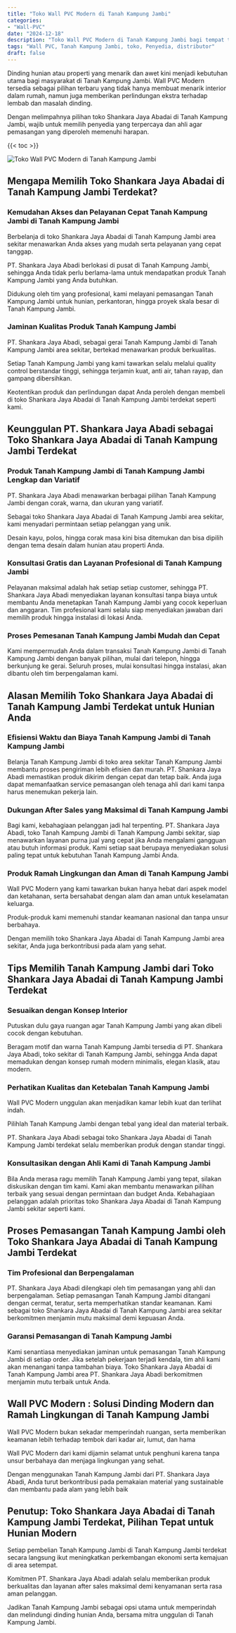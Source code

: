 ```yaml
---
title: "Toko Wall PVC Modern di Tanah Kampung Jambi"
categories: 
- "Wall-PVC"
date: "2024-12-18"
description: "Toko Wall PVC Modern di Tanah Kampung Jambi bagi tempat tinggal, office, serta ritel. Material unggulan, variasi motif, variasi warna elegan, dengan jasa instalasi dikerjakan oleh tenaga ahli ahli dan kepastian resmi!|Jasa penjualan Wall PVC Modern di Tanah Kampung Jambi untuk keperluan tempat tinggal, kantor, atau gerai, beserta material unggulan dan pemasangan oleh teknisi profesional dan garansi resmi.|Pilihan Wall PVC Modern di Tanah Kampung Jambi yang terpercaya bagi hunian, kantor, serta ritel, dengan material berkualitas dan penempatan oleh tim berpengalaman serta jaminan resmi.|Penjualan Wall PVC Modern di Tanah Kampung Jambi bagi rumah, kantor, dan ritel, beserta produk berkualitas dan instalasi dikerjakan oleh teknisi ahli, lengkap beserta jaminan resmi.}"
tags: "Wall PVC, Tanah Kampung Jambi, toko, Penyedia, distributor"
draft: false
---
```


Dinding hunian atau properti yang menarik dan awet kini menjadi kebutuhan utama bagi masyarakat di Tanah Kampung Jambi.  Wall PVC Modern  tersedia sebagai pilihan terbaru yang tidak hanya membuat menarik interior dalam rumah, namun juga memberikan perlindungan ekstra terhadap lembab dan masalah dinding.

Dengan melimpahnya pilihan toko Shankara Jaya Abadai di Tanah Kampung Jambi, wajib untuk memilih penyedia yang terpercaya dan ahli agar pemasangan yang diperoleh memenuhi harapan.

{{< toc >}}

![Toko Wall PVC Modern di Tanah Kampung Jambi](/images/Wall-PVC/Toko-Wall-PVC-Modern-di-Tanah-Kampung-Jambi.png)


## Mengapa Memilih Toko Shankara Jaya Abadai di Tanah Kampung Jambi Terdekat?

### Kemudahan Akses dan Pelayanan Cepat Tanah Kampung Jambi di Tanah Kampung Jambi

Berbelanja di toko Shankara Jaya Abadai di Tanah Kampung Jambi area sekitar menawarkan Anda akses yang mudah serta pelayanan yang cepat tanggap.

PT. Shankara Jaya Abadi berlokasi di pusat di Tanah Kampung Jambi, sehingga Anda tidak perlu berlama-lama untuk mendapatkan produk Tanah Kampung Jambi yang Anda butuhkan.

Didukung oleh tim yang profesional, kami melayani pemasangan Tanah Kampung Jambi untuk hunian, perkantoran, hingga proyek skala besar di Tanah Kampung Jambi.

### Jaminan Kualitas Produk Tanah Kampung Jambi

PT. Shankara Jaya Abadi, sebagai gerai Tanah Kampung Jambi di Tanah Kampung Jambi area sekitar, bertekad menawarkan produk berkualitas.

Setiap Tanah Kampung Jambi yang kami tawarkan selalu melalui quality control berstandar tinggi, sehingga terjamin kuat, anti air, tahan rayap, dan gampang dibersihkan.

Keotentikan produk dan perlindungan dapat Anda peroleh dengan membeli di toko Shankara Jaya Abadai di Tanah Kampung Jambi terdekat seperti kami.

## Keunggulan PT. Shankara Jaya Abadi sebagai Toko Shankara Jaya Abadai di Tanah Kampung Jambi Terdekat

### Produk Tanah Kampung Jambi di Tanah Kampung Jambi Lengkap dan Variatif

PT. Shankara Jaya Abadi menawarkan berbagai pilihan Tanah Kampung Jambi dengan corak, warna, dan ukuran yang variatif.

Sebagai toko Shankara Jaya Abadai di Tanah Kampung Jambi area sekitar, kami menyadari permintaan setiap pelanggan yang unik.

Desain kayu, polos, hingga corak masa kini bisa ditemukan dan bisa dipilih dengan tema desain dalam hunian atau properti Anda.

### Konsultasi Gratis dan Layanan Profesional di Tanah Kampung Jambi

Pelayanan maksimal adalah hak setiap setiap customer, sehingga PT. Shankara Jaya Abadi menyediakan layanan konsultasi tanpa biaya untuk membantu Anda menetapkan Tanah Kampung Jambi yang cocok keperluan dan anggaran. Tim profesional kami selalu siap menyediakan jawaban dari memilih produk hingga instalasi di lokasi Anda.

### Proses Pemesanan Tanah Kampung Jambi Mudah dan Cepat

Kami mempermudah Anda dalam transaksi Tanah Kampung Jambi di Tanah Kampung Jambi dengan banyak pilihan, mulai dari telepon, hingga berkunjung ke gerai. Seluruh proses, mulai konsultasi hingga instalasi, akan dibantu oleh tim berpengalaman kami.

## Alasan Memilih Toko Shankara Jaya Abadai di Tanah Kampung Jambi Terdekat untuk Hunian Anda

### Efisiensi Waktu dan Biaya Tanah Kampung Jambi di Tanah Kampung Jambi

Belanja Tanah Kampung Jambi di toko area sekitar Tanah Kampung Jambi membantu proses pengiriman lebih efisien dan murah. PT. Shankara Jaya Abadi memastikan produk dikirim dengan cepat dan tetap baik. Anda juga dapat memanfaatkan service pemasangan oleh tenaga ahli dari kami tanpa harus menemukan pekerja lain.

### Dukungan After Sales yang Maksimal di Tanah Kampung Jambi

Bagi kami, kebahagiaan pelanggan jadi hal terpenting. PT. Shankara Jaya Abadi, toko Tanah Kampung Jambi di Tanah Kampung Jambi sekitar, siap menawarkan layanan purna jual yang cepat jika Anda mengalami gangguan atau butuh informasi produk. Kami setiap saat berupaya menyediakan solusi paling tepat untuk kebutuhan Tanah Kampung Jambi Anda.

### Produk Ramah Lingkungan dan Aman di Tanah Kampung Jambi

 Wall PVC Modern  yang kami tawarkan bukan hanya hebat dari aspek model dan ketahanan, serta bersahabat dengan alam dan aman untuk keselamatan keluarga.

Produk-produk kami memenuhi standar keamanan nasional dan tanpa unsur berbahaya.

Dengan memilih toko Shankara Jaya Abadai di Tanah Kampung Jambi area sekitar, Anda juga berkontribusi pada alam yang sehat.

## Tips Memilih Tanah Kampung Jambi dari Toko Shankara Jaya Abadai di Tanah Kampung Jambi Terdekat

### Sesuaikan dengan Konsep Interior 

Putuskan dulu gaya ruangan agar Tanah Kampung Jambi yang akan dibeli cocok dengan kebutuhan.

Beragam motif dan warna Tanah Kampung Jambi tersedia di PT. Shankara Jaya Abadi, toko sekitar di Tanah Kampung Jambi, sehingga Anda dapat memadukan dengan konsep rumah modern minimalis, elegan klasik, atau modern.

### Perhatikan Kualitas dan Ketebalan Tanah Kampung Jambi

 Wall PVC Modern  unggulan akan menjadikan kamar lebih kuat dan terlihat indah.

Pilihlah Tanah Kampung Jambi dengan tebal yang ideal dan material terbaik.

PT. Shankara Jaya Abadi sebagai toko Shankara Jaya Abadai di Tanah Kampung Jambi terdekat selalu memberikan produk dengan standar tinggi.

### Konsultasikan dengan Ahli Kami di Tanah Kampung Jambi

Bila Anda merasa ragu memilih Tanah Kampung Jambi yang tepat, silakan diskusikan dengan tim kami. Kami akan membantu menawarkan pilihan terbaik yang sesuai dengan permintaan dan budget Anda. Kebahagiaan pelanggan adalah prioritas toko Shankara Jaya Abadai di Tanah Kampung Jambi sekitar seperti kami.

## Proses Pemasangan Tanah Kampung Jambi oleh Toko Shankara Jaya Abadai di Tanah Kampung Jambi Terdekat

### Tim Profesional dan Berpengalaman

PT. Shankara Jaya Abadi dilengkapi oleh tim pemasangan yang ahli dan berpengalaman. Setiap pemasangan Tanah Kampung Jambi ditangani dengan cermat, teratur, serta memperhatikan standar keamanan. Kami sebagai toko Shankara Jaya Abadai di Tanah Kampung Jambi area sekitar berkomitmen menjamin mutu maksimal demi kepuasan Anda.

### Garansi Pemasangan di Tanah Kampung Jambi

Kami senantiasa menyediakan jaminan untuk pemasangan Tanah Kampung Jambi di setiap order. Jika setelah pekerjaan terjadi kendala, tim ahli kami akan menangani tanpa tambahan biaya. Toko Shankara Jaya Abadai di Tanah Kampung Jambi area PT. Shankara Jaya Abadi berkomitmen menjamin mutu terbaik untuk Anda.

##  Wall PVC Modern : Solusi Dinding Modern dan Ramah Lingkungan di Tanah Kampung Jambi

 Wall PVC Modern  bukan sekadar memperindah ruangan, serta memberikan keamanan lebih terhadap tembok dari kadar air, lumut, dan hama

 Wall PVC Modern  dari kami dijamin selamat untuk penghuni karena tanpa unsur berbahaya dan menjaga lingkungan yang sehat.

Dengan menggunakan Tanah Kampung Jambi dari PT. Shankara Jaya Abadi, Anda turut berkontribusi pada pemakaian material yang sustainable dan membantu pada alam yang lebih baik

## Penutup: Toko Shankara Jaya Abadai di Tanah Kampung Jambi Terdekat, Pilihan Tepat untuk Hunian Modern

Setiap pembelian Tanah Kampung Jambi di Tanah Kampung Jambi terdekat secara langsung ikut meningkatkan perkembangan ekonomi serta kemajuan di area setempat.

Komitmen PT. Shankara Jaya Abadi adalah selalu memberikan produk berkualitas dan layanan after sales maksimal demi kenyamanan serta rasa aman pelanggan.

Jadikan Tanah Kampung Jambi sebagai opsi utama untuk memperindah dan melindungi dinding hunian Anda, bersama mitra unggulan di Tanah Kampung Jambi.
